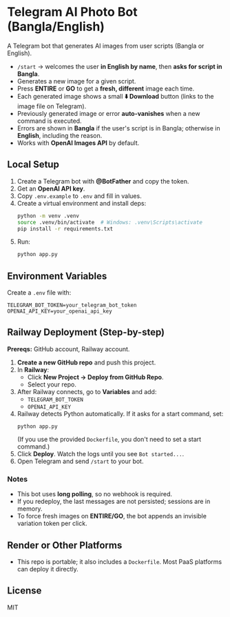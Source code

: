 # Telegram AI Photo Bot (Bangla/English)
A Telegram bot that generates AI images from user scripts (Bangla or English). 
- `/start` → welcomes the user **in English by name**, then **asks for script in Bangla**.
- Generates a new image for a given script.
- Press **ENTIRE** or **GO** to get a **fresh, different** image each time.
- Each generated image shows a small **⬇️ Download** button (links to the image file on Telegram).
- Previously generated image or error **auto-vanishes** when a new command is executed.
- Errors are shown in **Bangla** if the user's script is in Bangla; otherwise in **English**, including the reason.
- Works with **OpenAI Images API** by default.

## Local Setup
1. Create a Telegram bot with **@BotFather** and copy the token.
2. Get an **OpenAI API key**.
3. Copy `.env.example` to `.env` and fill in values.
4. Create a virtual environment and install deps:
   ```bash
   python -m venv .venv
   source .venv/bin/activate  # Windows: .venv\Scripts\activate
   pip install -r requirements.txt
   ```
5. Run:
   ```bash
   python app.py
   ```

## Environment Variables
Create a `.env` file with:
```
TELEGRAM_BOT_TOKEN=your_telegram_bot_token
OPENAI_API_KEY=your_openai_api_key
```

## Railway Deployment (Step-by-step)
**Prereqs:** GitHub account, Railway account.

1. **Create a new GitHub repo** and push this project.
2. In **Railway**:
   - Click **New Project → Deploy from GitHub Repo**.
   - Select your repo.
3. After Railway connects, go to **Variables** and add:
   - `TELEGRAM_BOT_TOKEN`
   - `OPENAI_API_KEY`
4. Railway detects Python automatically. If it asks for a start command, set:
   ```
   python app.py
   ```
   (If you use the provided `Dockerfile`, you don't need to set a start command.)
5. Click **Deploy**. Watch the logs until you see `Bot started...`.
6. Open Telegram and send `/start` to your bot.

### Notes
- This bot uses **long polling**, so no webhook is required.
- If you redeploy, the last messages are not persisted; sessions are in memory.
- To force fresh images on **ENTIRE/GO**, the bot appends an invisible variation token per click.

## Render or Other Platforms
- This repo is portable; it also includes a `Dockerfile`. Most PaaS platforms can deploy it directly.

## License
MIT

